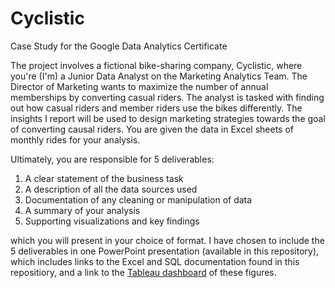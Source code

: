 # Cyclistic
Case Study for the Google Data Analytics Certificate

The project involves a fictional bike-sharing company, Cyclistic, where you're (I'm) a Junior Data Analyst on the Marketing Analytics Team. The Director of Marketing wants to maximize the number of annual memberships by converting casual riders. The analyst is tasked with finding out how casual riders and member riders use the bikes differently. The insights I report will be used to design marketing strategies towards the goal of converting causal riders. You are given the data in Excel sheets of monthly rides for your analysis.

Ultimately, you are responsible for 5 deliverables: 
1. A clear statement of the business task
2. A description of all the data sources used
3. Documentation of any cleaning or manipulation of data
4. A summary of your analysis
5. Supporting visualizations and key findings

which you will present in your choice of format. I have chosen to include the 5 deliverables in one PowerPoint presentation (available in this repository), which includes links to the Excel and SQL documentation found in this repositiory, and a link to the [Tableau dashboard](https://public.tableau.com/app/profile/elizabeth.a.walter/viz/Cyclistic_17442458867340/Dashboard1) of these figures.
